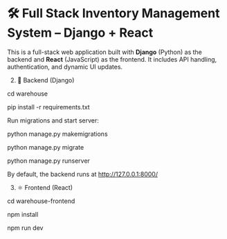 # 🛠️ Full Stack Inventory Management System – Django + React

This is a full-stack web application built with **Django** (Python) as the backend and **React** (JavaScript) as the frontend. It includes API handling, authentication, and dynamic UI updates.

2. 🐍 Backend (Django)

cd warehouse

pip install -r requirements.txt


Run migrations and start server:

python manage.py makemigrations

python manage.py migrate

python manage.py runserver


By default, the backend runs at http://127.0.0.1:8000/


3. ⚛️ Frontend (React)

cd warehouse-frontend

npm install

npm run dev

